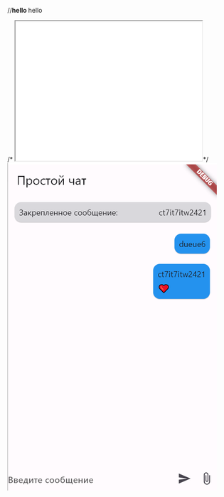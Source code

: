 
//<b>hello </b>hello

/* <iframe width="420" height="315"
src="[https://www.youtube.com/watch?v=aIKtJwXRWF0&ab_channel=MarlenePerfectWorld](https://youtu.be/FidS5snIs88?si=ZxdoXsnKnlf6uWE2)">
</iframe>*/

<img src="https://github.com/Arty1909/ChatWidgets/blob/main/Screenshot%202024-06-23%20010150.png"/>

